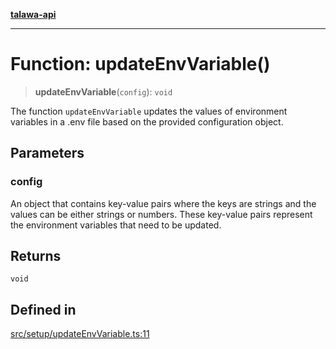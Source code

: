 [**talawa-api**](../../../README.md)

***

# Function: updateEnvVariable()

> **updateEnvVariable**(`config`): `void`

The function `updateEnvVariable` updates the values of environment variables in a .env file based on the provided
configuration object.

## Parameters

### config

An object that contains key-value pairs where the keys are strings and the values
can be either strings or numbers. These key-value pairs represent the environment variables that
need to be updated.

## Returns

`void`

## Defined in

[src/setup/updateEnvVariable.ts:11](https://github.com/Suyash878/talawa-api/blob/b5a9d8b4a1ea678a3d6f5b710b3721f91a3052fc/src/setup/updateEnvVariable.ts#L11)
